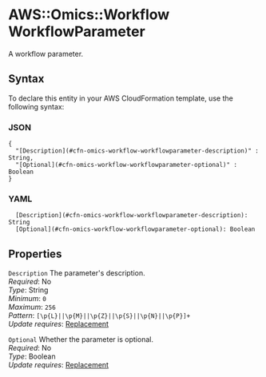 # AWS::Omics::Workflow WorkflowParameter<a name="aws-properties-omics-workflow-workflowparameter"></a>

A workflow parameter\.

## Syntax<a name="aws-properties-omics-workflow-workflowparameter-syntax"></a>

To declare this entity in your AWS CloudFormation template, use the following syntax:

### JSON<a name="aws-properties-omics-workflow-workflowparameter-syntax.json"></a>

```
{
  "[Description](#cfn-omics-workflow-workflowparameter-description)" : String,
  "[Optional](#cfn-omics-workflow-workflowparameter-optional)" : Boolean
}
```

### YAML<a name="aws-properties-omics-workflow-workflowparameter-syntax.yaml"></a>

```
  [Description](#cfn-omics-workflow-workflowparameter-description): String
  [Optional](#cfn-omics-workflow-workflowparameter-optional): Boolean
```

## Properties<a name="aws-properties-omics-workflow-workflowparameter-properties"></a>

`Description`  <a name="cfn-omics-workflow-workflowparameter-description"></a>
The parameter's description\.  
*Required*: No  
*Type*: String  
*Minimum*: `0`  
*Maximum*: `256`  
*Pattern*: `[\p{L}||\p{M}||\p{Z}||\p{S}||\p{N}||\p{P}]+`  
*Update requires*: [Replacement](https://docs.aws.amazon.com/AWSCloudFormation/latest/UserGuide/using-cfn-updating-stacks-update-behaviors.html#update-replacement)

`Optional`  <a name="cfn-omics-workflow-workflowparameter-optional"></a>
Whether the parameter is optional\.  
*Required*: No  
*Type*: Boolean  
*Update requires*: [Replacement](https://docs.aws.amazon.com/AWSCloudFormation/latest/UserGuide/using-cfn-updating-stacks-update-behaviors.html#update-replacement)